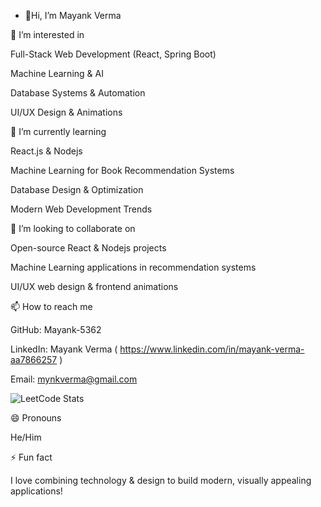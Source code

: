 - 👋Hi, I’m Mayank Verma

👀 I’m interested in

Full-Stack Web Development (React, Spring Boot)

Machine Learning & AI

Database Systems & Automation

UI/UX Design & Animations


🌱 I’m currently learning

 React.js & Nodejs

Machine Learning for Book Recommendation Systems

Database Design & Optimization

Modern Web Development Trends


💞 I’m looking to collaborate on

Open-source React & Nodejs projects

Machine Learning applications in recommendation systems

UI/UX web design & frontend animations


📫 How to reach me

GitHub: Mayank-5362

LinkedIn: Mayank Verma ( https://www.linkedin.com/in/mayank-verma-aa7866257 )

Email: mynkverma@gmail.com

![LeetCode Stats](https://leetcode-stats.com/api/v1/coder/mynkverma4896/chart?theme=light)



😄 Pronouns

He/Him


⚡ Fun fact

I love combining technology & design to build modern, visually appealing applications!
